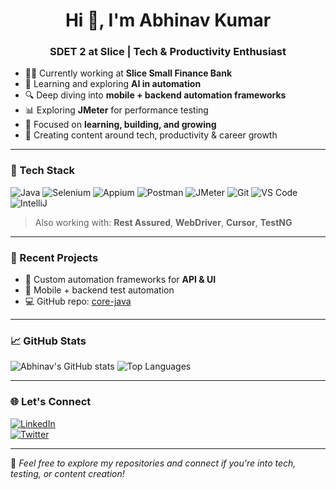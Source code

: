 <h1 align="center">Hi 👋, I'm Abhinav Kumar</h1>
<h3 align="center">SDET 2 at Slice | Tech & Productivity Enthusiast</h3>

- 👨‍💻 Currently working at **Slice Small Finance Bank**
- 🌱 Learning and exploring **AI in automation**
- 🔍 Deep diving into **mobile + backend automation frameworks**
- 📊 Exploring **JMeter** for performance testing
- 🎯 Focused on **learning, building, and growing**
- 🎥 Creating content around tech, productivity & career growth

---

### 🧰 Tech Stack

![Java](https://img.shields.io/badge/-Java-007396?style=flat&logo=java)
![Selenium](https://img.shields.io/badge/-Selenium-43B02A?style=flat&logo=selenium)
![Appium](https://img.shields.io/badge/-Appium-00B5D8?style=flat&logo=appium)
![Postman](https://img.shields.io/badge/-Postman-FF6C37?style=flat&logo=postman)
![JMeter](https://img.shields.io/badge/-JMeter-D22128?style=flat&logo=apache)
![Git](https://img.shields.io/badge/-Git-F05032?style=flat&logo=git)
![VS Code](https://img.shields.io/badge/-VSCode-007ACC?style=flat&logo=visual-studio-code)
![IntelliJ](https://img.shields.io/badge/-IntelliJ%20IDEA-000000?style=flat&logo=intellij-idea)

> Also working with: **Rest Assured**, **WebDriver**, **Cursor**, **TestNG**

---

### 🚀 Recent Projects

- 🧪 Custom automation frameworks for **API & UI**
- 🤖 Mobile + backend test automation
- 💻 GitHub repo: [core-java](https://github.com/abhi9avx/core-java)

---

### 📈 GitHub Stats

![Abhinav's GitHub stats](https://github-readme-stats.vercel.app/api?username=abhi9avx&show_icons=true&theme=radical)
![Top Languages](https://github-readme-stats.vercel.app/api/top-langs/?username=abhi9avx&layout=compact&theme=radical)

---

### 🌐 Let's Connect

[![LinkedIn](https://img.shields.io/badge/-LinkedIn-blue?style=flat&logo=linkedin)](https://linkedin.com/in/abhi9avx)  
[![Twitter](https://img.shields.io/badge/-Twitter-blue?style=flat&logo=twitter)](https://twitter.com/abhi9avx)  

---

🔔 *Feel free to explore my repositories and connect if you're into tech, testing, or content creation!*
